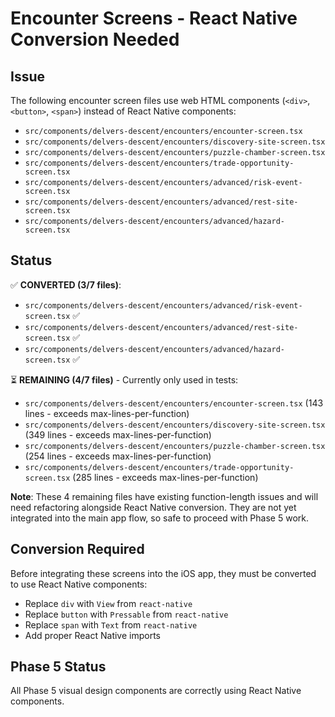 # Encounter Screens - React Native Conversion Needed

## Issue

The following encounter screen files use web HTML components (`<div>`, `<button>`, `<span>`) instead of React Native components:

- `src/components/delvers-descent/encounters/encounter-screen.tsx`
- `src/components/delvers-descent/encounters/discovery-site-screen.tsx`
- `src/components/delvers-descent/encounters/puzzle-chamber-screen.tsx`
- `src/components/delvers-descent/encounters/trade-opportunity-screen.tsx`
- `src/components/delvers-descent/encounters/advanced/risk-event-screen.tsx`
- `src/components/delvers-descent/encounters/advanced/rest-site-screen.tsx`
- `src/components/delvers-descent/encounters/advanced/hazard-screen.tsx`

## Status

✅ **CONVERTED (3/7 files)**:

- `src/components/delvers-descent/encounters/advanced/risk-event-screen.tsx` ✅
- `src/components/delvers-descent/encounters/advanced/rest-site-screen.tsx` ✅
- `src/components/delvers-descent/encounters/advanced/hazard-screen.tsx` ✅

⏳ **REMAINING (4/7 files)** - Currently only used in tests:

- `src/components/delvers-descent/encounters/encounter-screen.tsx` (143 lines - exceeds max-lines-per-function)
- `src/components/delvers-descent/encounters/discovery-site-screen.tsx` (349 lines - exceeds max-lines-per-function)
- `src/components/delvers-descent/encounters/puzzle-chamber-screen.tsx` (254 lines - exceeds max-lines-per-function)
- `src/components/delvers-descent/encounters/trade-opportunity-screen.tsx` (285 lines - exceeds max-lines-per-function)

**Note**: These 4 remaining files have existing function-length issues and will need refactoring alongside React Native conversion. They are not yet integrated into the main app flow, so safe to proceed with Phase 5 work.

## Conversion Required

Before integrating these screens into the iOS app, they must be converted to use React Native components:

- Replace `div` with `View` from `react-native`
- Replace `button` with `Pressable` from `react-native`
- Replace `span` with `Text` from `react-native`
- Add proper React Native imports

## Phase 5 Status

All Phase 5 visual design components are correctly using React Native components.
